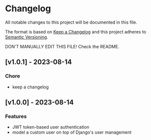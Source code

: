 # Changelog

All notable changes to this project will be documented in this file.

The format is based on [Keep a Changelog](http://keepachangelog.com/en/1.0.0/)
and this project adheres to [Semantic Versioning](http://semver.org/spec/v2.0.0.html).

DON'T MANUALLY EDIT THIS FILE! Check the README.

<!-- insertion marker -->
## [v1.0.1] - 2023-08-14

### Chore

- keep a changelog

## [v1.0.0] - 2023-08-14

### Features

- JWT token-based user authentication
- model a custom user on top of Django's user management

